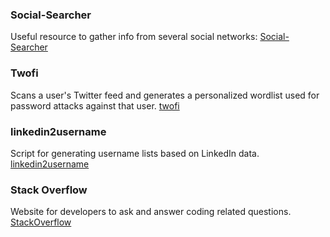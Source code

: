 ### Social-Searcher
Useful resource to gather info from several social networks:
[Social-Searcher](https://www.social-searcher.com)

### Twofi
Scans a user's Twitter feed and generates a personalized wordlist used for password attacks against that user.
[twofi](https://digi.ninja/projects/twofi.php)

### linkedin2username
Script for generating username lists based on LinkedIn data.
[linkedin2username](https://github.com/initstring/linkedin2username)

### Stack Overflow
Website for developers to ask and answer coding related questions.
[StackOverflow](https://stackoverflow.com)
